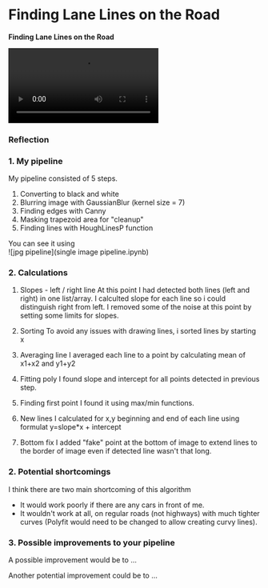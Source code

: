 # **Finding Lane Lines on the Road** 

**Finding Lane Lines on the Road**

![first video](solidWhiteRight_nosmooting.mp4)

### Reflection

### 1. My pipeline

My pipeline consisted of 5 steps. 
1) Converting to black and white
2) Blurring image with GaussianBlur (kernel size = 7)
3) Finding edges with Canny
4) Masking trapezoid area for "cleanup"
5) Finding lines with HoughLinesP function

You can see it using   
![jpg pipeline](single image pipeline.ipynb)

### 2. Calculations

1) Slopes - left / right line
At this point I had detected both lines (left and right) in one list/array.
I calculted slope for each line so i could distinguish right from left.
I removed some of the noise at this point by setting some limits for slopes.

2) Sorting 
To avoid any issues with drawing lines, i sorted lines by starting x

3) Averaging line
I averaged each line to a point by calculating mean of x1+x2 and y1+y2

4) Fitting poly
I found slope and intercept for all points detected in previous step. 

5) Finding first point 
I found it using max/min functions. 

6) New lines 
I calculated for x,y beginning and end of each line using formulat y=slope*x + intercept

7) Bottom fix
I added "fake" point at the bottom of image to extend lines to the border of image 
even if detected line wasn't that long.


### 2. Potential shortcomings 

I think there are two main shortcoming of this algorithm
- It would work poorly if there are any cars in front of me. 
- It wouldn't work at all, on regular roads (not highways) with much tighter curves 
(Polyfit would need to be changed to allow creating curvy lines).


### 3. Possible improvements to your pipeline

A possible improvement would be to ...

Another potential improvement could be to ...

